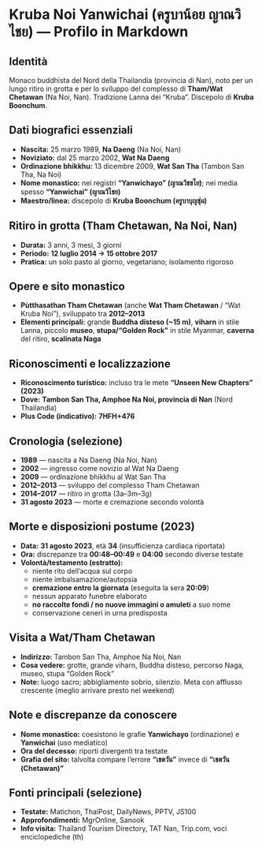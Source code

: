 # Kruba Noi Yanwichai (ครูบาน้อย ญาณวิไชย) — Profilo in Markdown

## Identità
Monaco buddhista del Nord della Thailandia (provincia di Nan), noto per un lungo ritiro in grotta e per lo sviluppo del complesso di **Tham/Wat Chetawan** (Na Noi, Nan). Tradizione Lanna dei “Kruba”. Discepolo di **Kruba Boonchum**.

## Dati biografici essenziali
- **Nascita:** 25 marzo 1989, **Na Daeng** (Na Noi, Nan)  
- **Noviziato:** dal 25 marzo 2002, **Wat Na Daeng**  
- **Ordinazione bhikkhu:** 13 dicembre 2009, **Wat San Tha** (Tambon San Tha, Na Noi)  
- **Nome monastico:** nei registri **“Yanwichayo” (ญาณวิชชโย)**; nei media spesso **“Yanwichai” (ญาณวิไชย)**  
- **Maestro/linea:** discepolo di **Kruba Boonchum (ครูบาบุญชุ่ม)**

## Ritiro in grotta (Tham Chetawan, Na Noi, Nan)
- **Durata:** 3 anni, 3 mesi, 3 giorni  
- **Periodo:** **12 luglio 2014 → 15 ottobre 2017**  
- **Pratica:** un solo pasto al giorno, vegetariano; isolamento rigoroso

## Opere e sito monastico
- **Pùtthasathan Tham Chetawan** (anche **Wat Tham Chetawan** / “Wat Kruba Noi”), sviluppato tra **2012–2013**  
- **Elementi principali:** grande **Buddha disteso (~15 m)**, **viharn** in stile Lanna, piccolo **museo**, **stupa/“Golden Rock”** in stile Myanmar, **caverna** del ritiro, **scalinata Naga**

## Riconoscimenti e localizzazione
- **Riconoscimento turistico:** incluso tra le mete **“Unseen New Chapters” (2023)**  
- **Dove:** **Tambon San Tha, Amphoe Na Noi, provincia di Nan** (Nord Thailandia)  
- **Plus Code (indicativo):** **7HFH+476**

## Cronologia (selezione)
- **1989** — nascita a Na Daeng (Na Noi, Nan)  
- **2002** — ingresso come novizio al Wat Na Daeng  
- **2009** — ordinazione bhikkhu al Wat San Tha  
- **2012–2013** — sviluppo del complesso Tham Chetawan  
- **2014–2017** — ritiro in grotta (3a–3m–3g)  
- **31 agosto 2023** — morte e cremazione secondo volontà

## Morte e disposizioni postume (2023)
- **Data:** **31 agosto 2023**, età **34** (insufficienza cardiaca riportata)  
- **Ora:** discrepanze tra **00:48–00:49** e **04:00** secondo diverse testate  
- **Volontà/testamento (estratto):**  
  - niente rito dell’acqua sul corpo  
  - niente imbalsamazione/autopsia  
  - **cremazione entro la giornata** (eseguita la sera **20:09**)  
  - nessun apparato funebre elaborato  
  - **no raccolte fondi / no nuove immagini o amuleti** a suo nome  
  - conservazione ceneri in urna predisposta

## Visita a Wat/Tham Chetawan
- **Indirizzo:** Tambon San Tha, Amphoe Na Noi, Nan  
- **Cosa vedere:** grotte, grande viharn, Buddha disteso, percorso Naga, museo, stupa “Golden Rock”  
- **Note:** luogo sacro; abbigliamento sobrio, silenzio. Meta con afflusso crescente (meglio arrivare presto nel weekend)

## Note e discrepanze da conoscere
- **Nome monastico:** coesistono le grafie **Yanwichayo** (ordinazione) e **Yanwichai** (uso mediatico)  
- **Ora del decesso:** riporti divergenti tra testate  
- **Grafia del sito:** talvolta compare l’errore **“เขตวัน”** invece di **“เชตวัน (Chetawan)”**

## Fonti principali (selezione)
- **Testate:** Matichon, ThaiPost, DailyNews, PPTV, JS100  
- **Approfondimenti:** MgrOnline, Sanook  
- **Info visita:** Thailand Tourism Directory, TAT Nan, Trip.com, voci enciclopediche (th)
